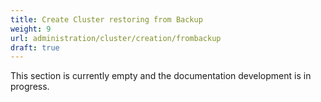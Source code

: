 ```yaml
---
title: Create Cluster restoring from Backup
weight: 9
url: administration/cluster/creation/frombackup
draft: true
---
```


This section is currently empty and the documentation development is in progress.